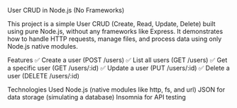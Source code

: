 User CRUD in Node.js (No Frameworks)

This project is a simple User CRUD (Create, Read, Update, Delete) built using pure Node.js, without any frameworks like Express. It demonstrates how to handle HTTP requests, manage files, and process data using only Node.js native modules.

Features
✅ Create a user (POST /users)
✅ List all users (GET /users)
✅ Get a specific user (GET /users/:id)
✅ Update a user (PUT /users/:id)
✅ Delete a user (DELETE /users/:id)

Technologies Used
Node.js (native modules like http, fs, and url)
JSON for data storage (simulating a database)
Insomnia for API testing

